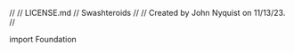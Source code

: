 //
//  LICENSE.md
//  Swashteroids
//
//  Created by John Nyquist on 11/13/23.
//

import Foundation
